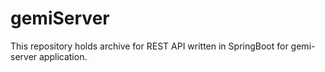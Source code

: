 # gemiServer

This repository holds archive for REST API written in SpringBoot for gemi-server application.
